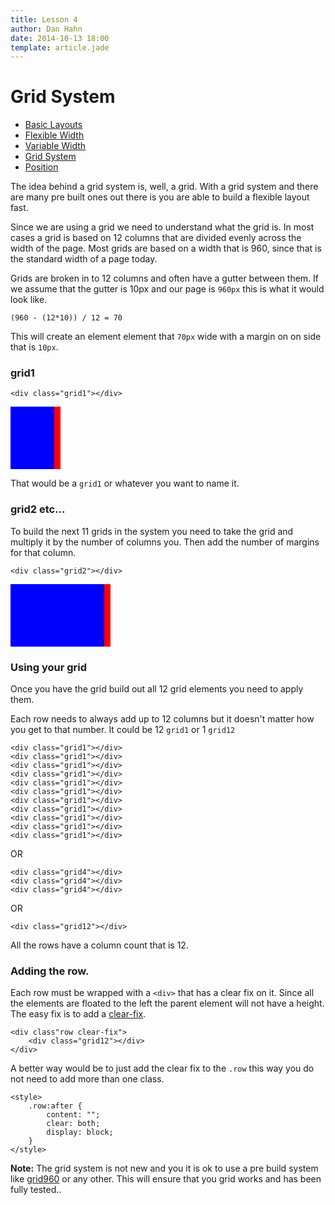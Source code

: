 ```yaml
---
title: Lesson 4
author: Dan Hahn
date: 2014-10-13 18:00
template: article.jade
---
```


# Grid System

* [Basic Layouts]()
* [Flexible Width](flexable.html)
* [Variable Width](varable.html)
* [Grid System](grid.html)
* [Position](position.html)

The idea behind a grid system is, well, a grid. With a grid system and there are many pre built ones out there is you are able to build a flexible layout fast.

Since we are using a grid we need to understand what the grid is. In most cases a grid is based on 12 columns that are divided evenly across the width of the page. Most grids are based on a width that is 960, since that is the standard width of a page today.

Grids are broken in to 12 columns and often have a gutter between them. If we assume that the gutter is 10px and our page is `960px` this is what it would look like.

	(960 - (12*10)) / 12 = 70

This will create an element element that `70px` wide with a margin on on side that is `10px`.

### grid1

	<div class="grid1"></div>

<div style="width:70px;border-right:10px solid red; background-color:blue; height: 100px"></div>

That would be a `grid1` or whatever you want to name it.

### grid2 etc...

To build the next 11 grids in the system you need to take the grid and multiply it by the number of columns you. Then add the number of margins for that column.

	<div class="grid2"></div>

<div style="width:150px;border-right:10px solid red; background-color:blue; height: 100px"></div>

### Using your grid

Once you have the grid build out all 12 grid elements you need to apply them.

Each row needs to always add up to 12 columns but it doesn't matter how you get to that number. It could be 12 `grid1` or 1 `grid12`

	<div class="grid1"></div>
	<div class="grid1"></div>
	<div class="grid1"></div>
	<div class="grid1"></div>
	<div class="grid1"></div>
	<div class="grid1"></div>
	<div class="grid1"></div>
	<div class="grid1"></div>
	<div class="grid1"></div>
	<div class="grid1"></div>
	<div class="grid1"></div>

OR

	<div class="grid4"></div>
	<div class="grid4"></div>
	<div class="grid4"></div>

OR

	<div class="grid12"></div>

All the rows have a column count that is 12.

### Adding the row.

Each row must be wrapped with a `<div>` that has a clear fix on it. Since all the elements are floated to the left the parent element will not have a height. The easy fix is to add a [clear-fix](../lesson-3/clear-fix.html).

	<div class"row clear-fix">
		<div class="grid12"></div>
	</div>

A better way would be to just add the clear fix to the `.row` this way you do not need to add more than one class.

	<style>
		.row:after {
		 	content: "";
		 	clear: both;
		 	display: block;
		}
	</style>

**Note:** The grid system is not new and you it is ok to use a pre build system like [grid960](http://www.960.gs) or any other. This will ensure that you grid works and has been fully tested..
